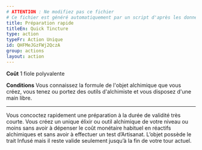 ```yaml
---
# ATTENTION : Ne modifiez pas ce fichier
# Ce fichier est généré automatiquement par un script d'après les données du module Foundry VTT officiel et de sa traduction
title: Préparation rapide
titleEn: Quick Tincture
type: action
typeFr: Action Unique
id: QHFMeJGzFWj2QczA
group: actions
layout: action
---
```

<p><strong>Coût</strong> 1 fiole polyvalente</p><p><strong>Conditions</strong> Vous connaissez la formule de l'objet alchimique que vous créez, vous tenez ou portez des outils d'alchimiste et vous disposez d'une main libre.</p><hr><p>Vous concoctez rapidement une préparation à la durée de validité très courte. Vous créez un unique élixir ou outil alchimique de votre niveau ou moins sans avoir à dépenser le coût monétaire habituel en réactifs alchimiques et sans avoir à effectuer un test d’Artisanat. L’objet possède le trait Infusé mais il reste valide seulement jusqu’à la fin de votre tour actuel.</p>
